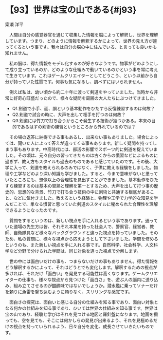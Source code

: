 # 【93】世界は宝の山である{#j93}

<div class="author">簗瀬 洋平</div>

　人間は自分の感覚器官を通じて収集した情報を脳によって解釈し、世界を理解しています。つまり、どのように情報を解釈するかによって、世界の見え方が違ってくるという事です。我々は自分の脳の中に住んでいる、と言っても良いかも知れません。

　私の脳は、得た情報をモデル化するのが好きなようです。物事がどのようにして成り立っているのか、どのような仕組みで動いているのかという事を常に考えて生きています。これはゲームクリエイターとしてどうこう、という以前から自分が持っていた性質です。何事も気になるし、調べずにはいられません。

　例えば私は、幼い頃から約二十年に渡って剣道をやっていました。当時から非常に好奇心旺盛だったので、様々な疑問を周囲の大人たちにぶつけてきました。

* Q1.剣道で小手、面、胴という基本動作をひたすら反復練習するのは何故？
* Q2.剣道で試合の時に、大声を出して相手を打つのは何故？
* Q3.剣道には竹刀で打ち合うからこそ発生する技術が幾つかある。本来の目的であるはずの剣術の練習というところから外れているのでは？

　その場の返答に納得できる事もあるし、出来ない事もありました。場合によっては、聞いた人によって答えが違ってくる事もあります。新しく疑問を持ってしまう事もあります。中高時代には、部活の影響でスポーツ的に剣道を捉えていました。その頃は、元々自分の習ってきたものは古くからの慣習などによるものに過ぎず、教え方もスタイルも過去のものであると感じていたのです。その後、大学に入って、剣道を教えられるのみではなく、子供に教える経験をしました。物理や工学などのより深い知識も学びました。すると、今まで意味がないと思っていたところにも、想像以上の合理性を見出すことができました。基本動作をひたすら練習するのは基本の習熟と理解を第一とするため、大声を出して打つ事の歴史的、思想的な背景、竹刀で打ち合う技術の中に剣術と共通する根底があること、などに気付きました。教えるという経験と、物理や工学で力学的な知見を学んだことで、単なる慣習と思っていた剣道のスタイルに秘められた合理性を理解できるようになったのです。

　質問をするというのは、新しい視点を手に入れるという事であります。通っていた道場の先生方は皆、それぞれ本業を持った社会人で、警察官、経営者、教師、自衛隊員など様々なバックグラウンドと違った視点を持っていました。そのため、私の質問に、様々な視点から応えようとして下さいました。学問を修めるというのも、また新しい視点を手に入れる事です。自然科学、社会科学、人文科学など分野で分けられた学問は、同じ対象を違った視点で分解します。

　世の中には面白いだけの事も、つまらないだけの事もありません。得た情報をどう解釈するかによって、それはどうとでも変化します。解釈するための視点が多ければ、それだけ「面白い」を発見する可能性は高くなります。ゲームクリエイターの仕事も、様々な視点から見つけた「面白さ」を、遊ぶ人の脳内に送り込み、組み立てさせるのが醍醐味ではないでしょうか。潜水艦に乗ってソナーだけを頼りに魚雷を撃ち込むように頼りなく、スリリングな感覚です。

　面白さの探究は、面白いと感じる自分の仕組みを知る事であり、面白い対象となる何かの仕組みを知る事であり、ひいては世界の仕組みを知る事です。世界は宝の山であり、経験と学びはそれを見つける地図と羅針盤になります。地面を掘っても、空を見ても、そこには何かしらの発見が出来るよう、それを見極めるだけの視点を持っていられるよう、日々自分を変化、成長させていきたいものです。
